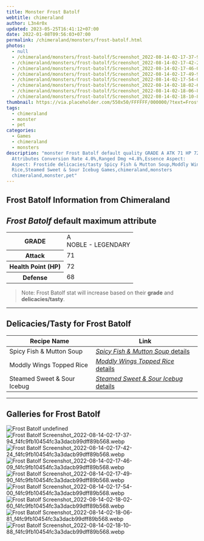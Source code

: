 ```yaml
---
title: Monster Frost Batolf
webtitle: chimeraland
author: L3n4r0x
updated: 2023-05-25T16:41:12+07:00
date: 2022-01-08T09:56:03+07:00
permalink: /chimeraland/monsters/frost-batolf.html
photos:
  - null
  - /chimeraland/monsters/frost-batolf/Screenshot_2022-08-14-02-17-37-94_f4fc9fb10454fc3a3dacb99dff89b568.webp
  - /chimeraland/monsters/frost-batolf/Screenshot_2022-08-14-02-17-42-24_f4fc9fb10454fc3a3dacb99dff89b568.webp
  - /chimeraland/monsters/frost-batolf/Screenshot_2022-08-14-02-17-46-09_f4fc9fb10454fc3a3dacb99dff89b568.webp
  - /chimeraland/monsters/frost-batolf/Screenshot_2022-08-14-02-17-49-90_f4fc9fb10454fc3a3dacb99dff89b568.webp
  - /chimeraland/monsters/frost-batolf/Screenshot_2022-08-14-02-17-54-00_f4fc9fb10454fc3a3dacb99dff89b568.webp
  - /chimeraland/monsters/frost-batolf/Screenshot_2022-08-14-02-18-02-60_f4fc9fb10454fc3a3dacb99dff89b568.webp
  - /chimeraland/monsters/frost-batolf/Screenshot_2022-08-14-02-18-06-81_f4fc9fb10454fc3a3dacb99dff89b568.webp
  - /chimeraland/monsters/frost-batolf/Screenshot_2022-08-14-02-18-10-88_f4fc9fb10454fc3a3dacb99dff89b568.webp
thumbnail: https://via.placeholder.com/550x50/FFFFFF/000000/?text=Frost Batolf
tags:
  - chimeraland
  - monster
  - pet
categories:
  - Games
  - chimeraland
  - monsters
description: "monster Frost Batolf default quality GRADE A ATK 71 HP 72 DEF 68
  Attributes Conversion Rate 4.0%,Ranged Dmg +4.8%,Essence Aspect:
  Aspect: Frostide delicacies/tasty Spicy Fish & Mutton Soup,Moddly Wings Topped
  Rice,Steamed Sweet & Sour Icebug Games,chimeraland,monsters
  chimeraland,monster,pet"
---
```


<link
  rel="stylesheet"
  href="https://rawcdn.githack.com/dimaslanjaka/Web-Manajemen/870a349/css/bootstrap-5-3-0-alpha3-wrapper.css"
/>
<section id="bootstrap-wrapper">
  <h2>Frost Batolf Information from Chimeraland</h2>
  <h2 id="attribute"><i>Frost Batolf</i> default maximum attribute</h2>
  <div class="row">
    <div class="col mb-2">
      <div class="card bg-dark text-light">
        <div class="card-body">
          <table>
            <tr>
              <th>GRADE</th>
              <td>
                A <br /><span class="text-warning">NOBLE - LEGENDARY</span>
              </td>
            </tr>
            <tr>
              <th>Attack</th>
              <td>71</td>
            </tr>
            <tr>
              <th>Health Point (HP)</th>
              <td>72</td>
            </tr>
            <tr>
              <th>Defense</th>
              <td>68</td>
            </tr>
          </table>
        </div>
      </div>
    </div>
  </div>
  <blockquote>
    Note: Frost Batolf stat will increase based on their <b>grade</b> and
    <b>delicacies/tasty</b>.
  </blockquote>
  <hr />
  <h2 id="delicacies">Delicacies/Tasty for Frost Batolf</h2>
  <div class="card">
    <div class="card-body">
      <div class="table-responsive">
        <table class="table table-striped table-dark">
          <thead>
            <tr>
              <th>Recipe Name</th>
              <th>Link</th>
            </tr>
          </thead>
          <tbody>
            <tr>
              <td>Spicy Fish &amp; Mutton Soup</td>
              <td>
                <a
                  href="#"
                  class="text-primary"
                  title="Click here to view recipe Spicy Fish &amp; Mutton Soup details"
                  ><i>Spicy Fish &amp; Mutton Soup</i> details</a
                >
              </td>
            </tr>
            <tr>
              <td>Moddly Wings Topped Rice</td>
              <td>
                <a
                  href="#"
                  class="text-primary"
                  title="Click here to view recipe Moddly Wings Topped Rice details"
                  ><i>Moddly Wings Topped Rice</i> details</a
                >
              </td>
            </tr>
            <tr>
              <td>Steamed Sweet &amp; Sour Icebug</td>
              <td>
                <a
                  href="https://www.webmanajemen.com/chimeraland/recipes/steamed-sweet-and-sour-icebug.html"
                  class="text-primary"
                  title="Click here to view recipe Steamed Sweet &amp; Sour Icebug details"
                  ><i>Steamed Sweet &amp; Sour Icebug</i> details</a
                >
              </td>
            </tr>
          </tbody>
        </table>
      </div>
    </div>
  </div>
  <hr />
  <div id="gallery">
    <h2>Galleries for Frost Batolf</h2>
    <div class="row">
      <div class="col-lg-6 col-12">
        <img
          src="https://www.webmanajemen.com/undefined"
          alt="Frost Batolf undefined"
        />
      </div>
      <div class="col-lg-6 col-12">
        <img
          src="https://www.webmanajemen.com/chimeraland/monsters/frost-batolf/Screenshot_2022-08-14-02-17-37-94_f4fc9fb10454fc3a3dacb99dff89b568.webp"
          alt="Frost Batolf Screenshot_2022-08-14-02-17-37-94_f4fc9fb10454fc3a3dacb99dff89b568.webp"
        />
      </div>
      <div class="col-lg-6 col-12">
        <img
          src="https://www.webmanajemen.com/chimeraland/monsters/frost-batolf/Screenshot_2022-08-14-02-17-42-24_f4fc9fb10454fc3a3dacb99dff89b568.webp"
          alt="Frost Batolf Screenshot_2022-08-14-02-17-42-24_f4fc9fb10454fc3a3dacb99dff89b568.webp"
        />
      </div>
      <div class="col-lg-6 col-12">
        <img
          src="https://www.webmanajemen.com/chimeraland/monsters/frost-batolf/Screenshot_2022-08-14-02-17-46-09_f4fc9fb10454fc3a3dacb99dff89b568.webp"
          alt="Frost Batolf Screenshot_2022-08-14-02-17-46-09_f4fc9fb10454fc3a3dacb99dff89b568.webp"
        />
      </div>
      <div class="col-lg-6 col-12">
        <img
          src="https://www.webmanajemen.com/chimeraland/monsters/frost-batolf/Screenshot_2022-08-14-02-17-49-90_f4fc9fb10454fc3a3dacb99dff89b568.webp"
          alt="Frost Batolf Screenshot_2022-08-14-02-17-49-90_f4fc9fb10454fc3a3dacb99dff89b568.webp"
        />
      </div>
      <div class="col-lg-6 col-12">
        <img
          src="https://www.webmanajemen.com/chimeraland/monsters/frost-batolf/Screenshot_2022-08-14-02-17-54-00_f4fc9fb10454fc3a3dacb99dff89b568.webp"
          alt="Frost Batolf Screenshot_2022-08-14-02-17-54-00_f4fc9fb10454fc3a3dacb99dff89b568.webp"
        />
      </div>
      <div class="col-lg-6 col-12">
        <img
          src="https://www.webmanajemen.com/chimeraland/monsters/frost-batolf/Screenshot_2022-08-14-02-18-02-60_f4fc9fb10454fc3a3dacb99dff89b568.webp"
          alt="Frost Batolf Screenshot_2022-08-14-02-18-02-60_f4fc9fb10454fc3a3dacb99dff89b568.webp"
        />
      </div>
      <div class="col-lg-6 col-12">
        <img
          src="https://www.webmanajemen.com/chimeraland/monsters/frost-batolf/Screenshot_2022-08-14-02-18-06-81_f4fc9fb10454fc3a3dacb99dff89b568.webp"
          alt="Frost Batolf Screenshot_2022-08-14-02-18-06-81_f4fc9fb10454fc3a3dacb99dff89b568.webp"
        />
      </div>
      <div class="col-lg-6 col-12">
        <img
          src="https://www.webmanajemen.com/chimeraland/monsters/frost-batolf/Screenshot_2022-08-14-02-18-10-88_f4fc9fb10454fc3a3dacb99dff89b568.webp"
          alt="Frost Batolf Screenshot_2022-08-14-02-18-10-88_f4fc9fb10454fc3a3dacb99dff89b568.webp"
        />
      </div>
    </div>
  </div>
</section>